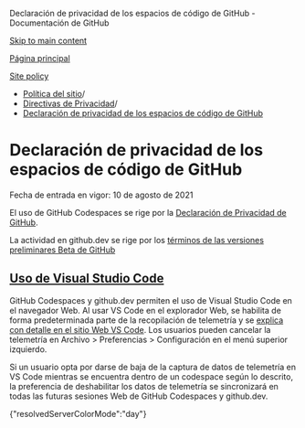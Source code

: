 Declaración de privacidad de los espacios de código de GitHub - Documentación de GitHub

[Skip to main content](#main-content)

[Página principal](/es)

[Site policy](/es/site-policy)

* [Política del sitio](/es/site-policy)/
* [Directivas de Privacidad](/es/site-policy/privacy-policies)/
* [Declaración de privacidad de los espacios de código de GitHub](/es/site-policy/privacy-policies/github-codespaces-privacy-statement)

Declaración de privacidad de los espacios de código de GitHub
==========

Fecha de entrada en vigor: 10 de agosto de 2021

El uso de GitHub Codespaces se rige por la [Declaración de Privacidad de GitHub](/es/site-policy/privacy-policies/github-privacy-statement).

La actividad en github.dev se rige por los [términos de las versiones preliminares Beta de GitHub](/es/site-policy/github-terms/github-terms-of-service#j-beta-previews)

[Uso de Visual Studio Code](#uso-de-visual-studio-code)
----------

GitHub Codespaces y github.dev permiten el uso de Visual Studio Code en el navegador Web. Al usar VS Code en el explorador Web, se habilita de forma predeterminada parte de la recopilación de telemetría y se [explica con detalle en el sitio Web VS Code](https://code.visualstudio.com/docs/getstarted/telemetry). Los usuarios pueden cancelar la telemetría en Archivo \> Preferencias \> Configuración en el menú superior izquierdo.

Si un usuario opta por darse de baja de la captura de datos de telemetría en VS Code mientras se encuentra dentro de un codespace según lo descrito, la preferencia de deshabilitar los datos de telemetría se sincronizará en todas las futuras sesiones Web de GitHub Codespaces y github.dev.

{"resolvedServerColorMode":"day"}
